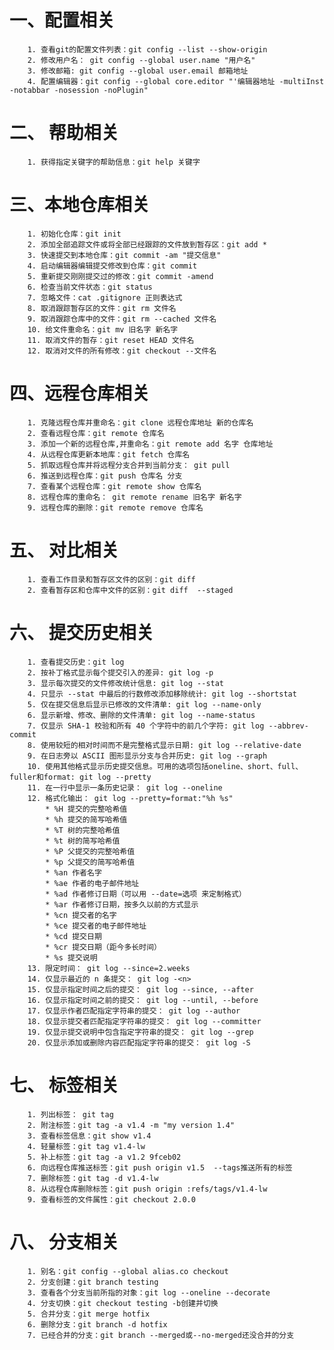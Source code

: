 # 一、配置相关
		1. 查看git的配置文件列表：git config --list --show-origin
		2. 修改用户名： git config --global user.name "用户名"
		3. 修改邮箱: git config --global user.email 邮箱地址
		4. 配置编辑器：git config --global core.editor "'编辑器地址 -multiInst -notabbar -nosession -noPlugin"
# 二、 帮助相关
		1. 获得指定关键字的帮助信息：git help 关键字
# 三、本地仓库相关
		1. 初始化仓库：git init
		2. 添加全部追踪文件或将全部已经跟踪的文件放到暂存区：git add *
		3. 快速提交到本地仓库：git commit -am "提交信息"
		4. 启动编辑器编辑提交修改到仓库：git commit
		5. 重新提交刚刚提交过的修改：git commit -amend
		6. 检查当前文件状态：git status
		7. 忽略文件：cat .gitignore 正则表达式
		8. 取消跟踪暂存区的文件：git rm 文件名
		9. 取消跟踪仓库中的文件：git rm --cached 文件名
		10. 给文件重命名：git mv 旧名字 新名字
		11. 取消文件的暂存：git reset HEAD 文件名
		12. 取消对文件的所有修改：git checkout --文件名
# 四、远程仓库相关
		1. 克隆远程仓库并重命名：git clone 远程仓库地址 新的仓库名
		2. 查看远程仓库：git remote 仓库名
		3. 添加一个新的远程仓库,并重命名：git remote add 名字 仓库地址
		4. 从远程仓库更新本地库：git fetch 仓库名
		5. 抓取远程仓库并将远程分支合并到当前分支： git pull
		6. 推送到远程仓库：git push 仓库名 分支
		7. 查看某个远程仓库：git remote show 仓库名
		8. 远程仓库的重命名： git remote rename 旧名字 新名字
		9. 远程仓库的删除：git remote remove 仓库名  
# 五、 对比相关
		1. 查看工作目录和暂存区文件的区别：git diff
		2. 查看暂存区和仓库中文件的区别：git diff  --staged
# 六、 提交历史相关
		1. 查看提交历史：git log
		2. 按补丁格式显示每个提交引入的差异: git log -p
		3. 显示每次提交的文件修改统计信息: git log --stat
		4. 只显示 --stat 中最后的行数修改添加移除统计: git log --shortstat
	    5. 仅在提交信息后显示已修改的文件清单: git log --name-only
		6. 显示新增、修改、删除的文件清单: git log --name-status
		7. 仅显示 SHA-1 校验和所有 40 个字符中的前几个字符: git log --abbrev-commit
		8. 使用较短的相对时间而不是完整格式显示日期: git log --relative-date
		9. 在日志旁以 ASCII 图形显示分支与合并历史: git log --graph
		10. 使用其他格式显示历史提交信息。可用的选项包括oneline、short、full、fuller和format: git log --pretty
		11. 在一行中显示一条历史记录： git log --oneline
		12. 格式化输出： git log --pretty=format:"%h %s"
			* %H 提交的完整哈希值
			* %h 提交的简写哈希值
			* %T 树的完整哈希值
			* %t 树的简写哈希值
			* %P 父提交的完整哈希值
			* %p 父提交的简写哈希值
			* %an 作者名字
			* %ae 作者的电子邮件地址
			* %ad 作者修订日期（可以用 --date=选项 来定制格式）
			* %ar 作者修订日期，按多久以前的方式显示
			* %cn 提交者的名字
			* %ce 提交者的电子邮件地址
			* %cd 提交日期
			* %cr 提交日期（距今多长时间）
			* %s 提交说明
		13. 限定时间： git log --since=2.weeks
		14. 仅显示最近的 n 条提交： git log -<n>
		15. 仅显示指定时间之后的提交： git log --since, --after
		16. 仅显示指定时间之前的提交： git log --until, --before
		17. 仅显示作者匹配指定字符串的提交： git log --author
		18. 仅显示提交者匹配指定字符串的提交： git log --committer
	    19. 仅显示提交说明中包含指定字符串的提交： git log --grep
		20. 仅显示添加或删除内容匹配指定字符串的提交： git log -S
 # 七、 标签相关
		1. 列出标签： git tag  
		2. 附注标签：git tag -a v1.4 -m "my version 1.4"  
		3. 查看标签信息：git show v1.4  
		4. 轻量标签：git tag v1.4-lw  
		5. 补上标签：git tag -a v1.2 9fceb02  
		6. 向远程仓库推送标签：git push origin v1.5  --tags推送所有的标签  
		7. 删除标签：git tag -d v1.4-lw  
		8. 从远程仓库删除标签：git push origin :refs/tags/v1.4-lw  
		9. 查看标签的文件属性：git checkout 2.0.0  
# 八、 分支相关
		1. 别名：git config --global alias.co checkout  
		2. 分支创建：git branch testing  
		3. 查看各个分支当前所指的对象：git log --oneline --decorate  
		4. 分支切换：git checkout testing -b创建并切换  
		5. 合并分支：git merge hotfix  
		6. 删除分支：git branch -d hotfix  
		7. 已经合并的分支：git branch --merged或--no-merged还没合并的分支  
